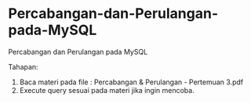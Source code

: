 # Percabangan-dan-Perulangan-pada-MySQL
Percabangan dan Perulangan pada MySQL

Tahapan:
1. Baca materi pada file : Percabangan & Perulangan - Pertemuan 3.pdf
2. Execute query sesuai pada materi jika ingin mencoba.

